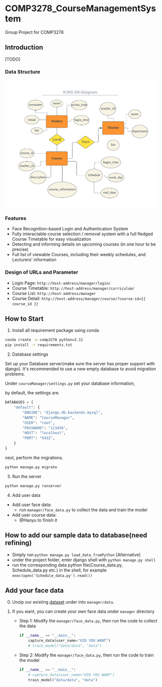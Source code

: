 # COMP3278_CourseManagementSystem
Group Project for COMP3278

## Introduction

[TODO]

### Data Structure

![ER Diagram](img/ER_diagram.jpg)

### Features

* Face Recognition-based Login and Authentication System 
* Fully interactable course selection / removal system with a full fledged Course Timetable for easy visualization
* Detecting and informing details on upcoming courses (in one hour to be precise)
* Full list of viewable Courses, including their weekly schedules, and Lecturers' information
### Design of URLs and Parameter

* Login Page: `http://host-address/manager/login/`
* Course Timetable: `http://host-address/manager/curriculum/`
* Course List: `http://host-address/manager`
* Course Detail: `http://host-address/manager/course/?course-id={{ course_id }}`

## How to Start

1. Install all requirement package using conda

```bash
conda create -n comp3278 python=3.11
pip install -r requirements.txt
```

2. Database settings

Set up your Database server(make sure the server has proper support with django). It's recommended to use a new empty database to avoid migration problems.

Under `courseManager/settings.py` set your database information,

by default, the settings are.
```python
DATABASES = {
    "default": {
        "ENGINE": "django.db.backends.mysql",
        "NAME": "CourseManager",
        "USER": "root",
        "PASSWORD": "123456",
        "HOST": "localhost",
        "PORT": "5432",
    }
}
```
next, perform the migrations.
```bash
python manage.py migrate
```

3. Run the server

```bash
python manage.py runserver
```

4. Add user data

* Add user face data:
  * run `manager/face_data.py` to collect the data and train the model
* Add user course data:
  * @Haoyu to finish it
  
## How to add our sample data to database(need refining)
- Simply run `python manage.py load_data_fromPython`
[Alternative]
- under the project folder, enter django shell with ```python manage.py shell```
- run the corresponding data python file(Course_data.py, Schedule_data.py etc.) in the shell, for example ```exec(open('Schedule_data.py').read())```

## Add your face data

0. Unzip our existing [dataset](https://drive.google.com/file/d/1mhWGQm_pGOPZohD24spFRHFVY-Nh__oC/view?usp=sharing) under into `manager/data`.

1. If you want, you can create your own face data under `manager` directory

   * Step 1: Modify the `manager/face_data.py`, then run the code to collect the data

     ```python
     if __name__ == "__main__":
         capture_data(user_name="UID YOU WANT")
         # train_model("data/data", "data")
     ```

   * Step 2: Modify the `manager/face_data.py`, then run the code to train the model

     ```python
     if __name__ == "__main__":
         # capture_data(user_name="UID YOU WANT")
         train_model("data/data", "data")
     ```
